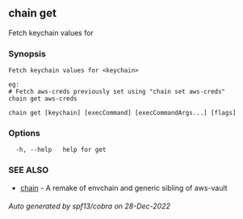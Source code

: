 ## chain get

Fetch keychain values for <keychain>

### Synopsis


	Fetch keychain values for <keychain>

	eg:
	# Fetch aws-creds previously set using "chain set aws-creds"
	chain get aws-creds


```
chain get [keychain] [execCommand] [execCommandArgs...] [flags]
```

### Options

```
  -h, --help   help for get
```

### SEE ALSO

* [chain](chain.md)	 - A remake of envchain and generic sibling of aws-vault

###### Auto generated by spf13/cobra on 28-Dec-2022
